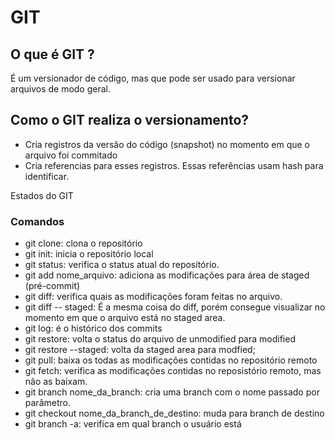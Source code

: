# GIT #


## O  que é GIT ? ##

É um versionador de código, mas que pode ser usado para versionar arquivos de modo geral.

Como o GIT  realiza o versionamento? 
------------------------------------

- Cria registros da versão do código (snapshot) no momento em que o arquivo foi commitado
- Cria referencias para esses registros. Essas referências usam hash para identificar.


Estados do GIT 

### Comandos ###

- git clone: clona o repositório
- git init: inicia o repositório local
- git status: verifica o status atual do repositório.
- git add nome_arquivo: adiciona as modificações para área de staged (pré-commit)
- git diff: verifica quais as modificações foram feitas no arquivo.
- git diff -- staged: É a mesma coisa do diff, porém consegue visualizar no momento em que o arquivo está no staged area.
- git log: é o histórico dos commits
- git restore: volta o status do arquivo de unmodified para modified
- git restore --staged: volta da staged area para modfied;
- git pull: baixa os todas as modificações contidas no repositório remoto
- git fetch: verifica as modificações contidas no reposistório remoto, mas não as baixam.
- git branch nome_da_branch: cria uma branch com o nome passado por parâmetro.
- git checkout nome_da_branch_de_destino: muda para branch de destino
- git branch -a: verifica em qual branch o usuário está
